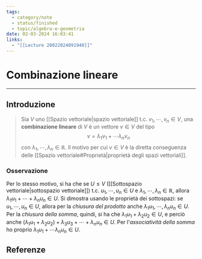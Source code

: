 ```yaml
---
tags:
  - category/note
  - status/finished
  - topic/algebra-e-geometria
date: 02-03-2024 16:03:41
links:
  - "[[Lecture 28022024091940]]"
---
```

# Combinazione lineare
---
## Introduzione
> Sia $V$ uno [[Spazio vettoriale|spazio vettoriale]] t.c. $v_{1}, \cdots, v_{n} \in V$, una **combinazione lineare** di $V$ è un vettore $v \in V$ del tipo
> $$v = \lambda_{1}v_{1} + \cdots \lambda_{n}v_{n}$$
> con $\lambda_{1}, \cdots, \lambda_{n} \in \mathbb{R}$.
> Il motivo per cui $v \in V$ è la diretta conseguenza delle [[Spazio vettoriale#Proprietà|proprietà degli spazi vettoriali]].

### Osservazione
Per lo stesso motivo, si ha che se $U \leq V$ ([[Sottospazio vettoriale|sottospazio vettoriale]]) t.c. $u_{1}, \cdots, u_{n} \in U$ e $\lambda_{1}, \cdots, \lambda_{n} \in \mathbb{R}$, allora $\lambda_{1}u_{1} + \cdots + \lambda_{n}u_{n} \in U$.
Si dimostra usando le proprietà dei sottospazi: se $u_{1}, \cdots, u_{n} \in U$, allora per la _chiusura del prodotto_ anche $\lambda_{1}u_{1}, \cdots, \lambda_{n}u_{n} \in U$. Per la _chiusura della somma_, quindi, si ha che $\lambda_{1}u_{1} + \lambda_{2}u_{2} \in U$, e perciò anche $(\lambda_{1}u_{1} + \lambda_{2}u_{2}) + \lambda_{3}u_{3} + \cdots + \lambda_{n}u_{n} \in U$. Per l'_associatività della somma_ ho proprio $\lambda_{1}u_{1} + \cdots \lambda_{n}u_{n} \in U$.

## Referenze